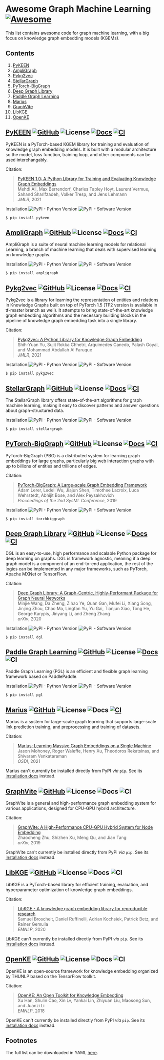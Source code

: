 # Awesome Graph Machine Learning [![Awesome](https://awesome.re/badge.svg)](https://awesome.re)

This list contains awesome code for graph machine learning, with a big
focus on knowledge graph embedding models (KGEMs).

## Contents

1. [PyKEEN](#pykeen)
1. [AmpliGraph](#ampligraph)
1. [Pykg2vec](#pykg2vec)
1. [StellarGraph](#stellargraph)
1. [PyTorch-BigGraph](#pytorch-biggraph)
1. [Deep Graph Library](#deep-graph-library)
1. [Paddle Graph Learning](#paddle-graph-learning)
1. [Marius](#marius)
1. [GraphVite](#graphvite)
1. [LibKGE](#libkge)
1. [OpenKE](#openke)

## <a href="https://pykeen.github.io">PyKEEN</a> [![GitHub](https://img.shields.io/badge/GitHub-pykeen/pykeen-black?logo=github)](https://github.com/pykeen/pykeen) ![License](https://img.shields.io/github/license/pykeen/pykeen) [![Docs](https://img.shields.io/badge/Docs-available-green?logo=gitbook)](https://pykeen.readthedocs.io) [![CI](https://img.shields.io/badge/CI-github-green?logo=github)](https://github.com/pykeen/pykeen/actions/workflows/tests.yml)

PyKEEN is a PyTorch-based KGEM library for training and evaluation of knowledge graph embedding models. It is built with a modular architecture so the model, loss function, training loop, and other components can be used interchangably.

Citation:

> [PyKEEN 1.0: A Python Library for Training and Evaluating Knowledge Graph Embeddings](https://jmlr.org/papers/v22/20-825.html)
> <br />Mehdi Ali, Max Berrendorf, Charles Tapley Hoyt, Laurent Vermue, Sahand Sharifzadeh, Volker Tresp, and Jens Lehmann
> <br />*JMLR*, 2021

Installation ![PyPI - Python Version](https://img.shields.io/pypi/pyversions/pykeen) ![PyPI - Software Version](https://img.shields.io/pypi/v/pykeen)

```shell
$ pip install pykeen
```

## <a href="https://github.com/Accenture/AmpliGraph">AmpliGraph</a> [![GitHub](https://img.shields.io/badge/GitHub-Accenture/AmpliGraph-black?logo=github)](https://github.com/Accenture/AmpliGraph) ![License](https://img.shields.io/github/license/Accenture/AmpliGraph) [![Docs](https://img.shields.io/badge/Docs-available-green?logo=gitbook)](https://docs.ampligraph.org) [![CI](https://img.shields.io/badge/CI-CircleCI-green?logo=CircleCI)](https://app.circleci.com/pipelines/github/Accenture/AmpliGraph)

AmpliGraph is a suite of neural machine learning models for relational Learning, a branch of machine learning that deals with supervised learning on knowledge graphs.


Installation ![PyPI - Python Version](https://img.shields.io/pypi/pyversions/ampligraph) ![PyPI - Software Version](https://img.shields.io/pypi/v/ampligraph)

```shell
$ pip install ampligraph
```

## <a href="https://github.com/Sujit-O/pykg2vec">Pykg2vec</a> [![GitHub](https://img.shields.io/badge/GitHub-SujitO/pykg2vec-black?logo=github)](https://github.com/Sujit-O/pykg2vec) ![License](https://img.shields.io/github/license/Sujit-O/pykg2vec) [![Docs](https://img.shields.io/badge/Docs-available-green?logo=gitbook)](https://pykg2vec.readthedocs.io) [![CI](https://img.shields.io/badge/CI-CircleCI-green?logo=CircleCI)](https://app.circleci.com/pipelines/github/Sujit-O/pykg2vec)

Pykg2vec is a library for learning the representation of entities and relations in Knowledge Graphs built on top of PyTorch 1.5 (TF2 version is available in tf-master branch as well). It attempts to bring state-of-the-art knowledge graph embedding algorithms and the necessary building blocks in the pipeline of knowledge graph embedding task into a single library.

Citation:

> [Pykg2vec: A Python Library for Knowledge Graph Embedding](https://jmlr.org/papers/v22/19-433.html)
> <br />Shih-Yuan Yu, Sujit Rokka Chhetri, Arquimedes Canedo, Palash Goyal, and Mohammad Abdullah Al Faruque
> <br />*JMLR*, 2021

Installation ![PyPI - Python Version](https://img.shields.io/pypi/pyversions/pykg2vec) ![PyPI - Software Version](https://img.shields.io/pypi/v/pykg2vec)

```shell
$ pip install pykg2vec
```

## <a href="https://github.com/stellargraph/stellargraph">StellarGraph</a> [![GitHub](https://img.shields.io/badge/GitHub-stellargraph/stellargraph-black?logo=github)](https://github.com/stellargraph/stellargraph) ![License](https://img.shields.io/github/license/stellargraph/stellargraph) [![Docs](https://img.shields.io/badge/Docs-available-green?logo=gitbook)](https://stellargraph.readthedocs.io) [![CI](https://img.shields.io/badge/CI-GitHub-green?logo=GitHub)](https://github.com/stellargraph/stellargraph/actions/workflows/ci.yml)

The StellarGraph library offers state-of-the-art algorithms for graph machine learning, making it easy to discover patterns and answer questions about graph-structured data.


Installation ![PyPI - Python Version](https://img.shields.io/pypi/pyversions/stellargraph) ![PyPI - Software Version](https://img.shields.io/pypi/v/stellargraph)

```shell
$ pip install stellargraph
```

## <a href="https://github.com/facebookresearch/PyTorch-BigGraph">PyTorch-BigGraph</a> [![GitHub](https://img.shields.io/badge/GitHub-facebookresearch/PyTorchBigGraph-black?logo=github)](https://github.com/facebookresearch/PyTorch-BigGraph) ![License](https://img.shields.io/github/license/facebookresearch/PyTorch-BigGraph) [![Docs](https://img.shields.io/badge/Docs-available-green?logo=gitbook)](https://torchbiggraph.readthedocs.io) [![CI](https://img.shields.io/badge/CI-CircleCI-green?logo=CircleCI)](https://app.circleci.com/pipelines/github/facebookresearch/PyTorch-BigGraph)

PyTorch-BigGraph (PBG) is a distributed system for learning graph embeddings for large graphs, particularly big web interaction graphs with up to billions of entities and trillions of edges.

Citation:

> [PyTorch-BigGraph: A Large-scale Graph Embedding Framework](https://mlsys.org/Conferences/2019/doc/2019/71.pdf)
> <br />Adam Lerer, Ledell Wu, Jiajun Shen, Timothee Lacroix, Luca Wehrstedt, Abhijit Bose, and Alex Peysakhovich
> <br />*Proceedings of the 2nd SysML Conference*, 2019

Installation ![PyPI - Python Version](https://img.shields.io/pypi/pyversions/torchbiggraph) ![PyPI - Software Version](https://img.shields.io/pypi/v/torchbiggraph)

```shell
$ pip install torchbiggraph
```

## <a href="https://dgl.ai">Deep Graph Library</a> [![GitHub](https://img.shields.io/badge/GitHub-dmlc/dgl-black?logo=github)](https://github.com/dmlc/dgl) ![License](https://img.shields.io/github/license/dmlc/dgl) [![Docs](https://img.shields.io/badge/Docs-available-green?logo=gitbook)](https://docs.dgl.ai) [![CI](https://img.shields.io/badge/CI-Jenkins-green?logo=Jenkins)](https://ci.dgl.ai/job/DGL/job/master)

DGL is an easy-to-use, high performance and scalable Python package for deep learning on graphs. DGL is framework agnostic, meaning if a deep graph model is a component of an end-to-end application, the rest of the logics can be implemented in any major frameworks, such as PyTorch, Apache MXNet or TensorFlow.

Citation:

> [Deep Graph Library: A Graph-Centric, Highly-Performant Package for Graph Neural Networks](https://arxiv.org/abs/1909.01315)
> <br />Minjie Wang, Da Zheng, Zihao Ye, Quan Gan, Mufei Li, Xiang Song, Jinjing Zhou, Chao Ma, Lingfan Yu, Yu Gai, Tianjun Xiao, Tong He, George Karypis, Jinyang Li, and Zheng Zhang
> <br />*arXiv*, 2020

Installation ![PyPI - Python Version](https://img.shields.io/pypi/pyversions/dgl) ![PyPI - Software Version](https://img.shields.io/pypi/v/dgl)

```shell
$ pip install dgl
```

## <a href="https://github.com/PaddlePaddle/PGL">Paddle Graph Learning</a> [![GitHub](https://img.shields.io/badge/GitHub-PaddlePaddle/PGL-black?logo=github)](https://github.com/PaddlePaddle/PGL) ![License](https://img.shields.io/github/license/PaddlePaddle/PGL) [![Docs](https://img.shields.io/badge/Docs-available-green?logo=gitbook)](https://pgl.readthedocs.io) ![CI](https://img.shields.io/badge/CI-missing-red)

Paddle Graph Learning (PGL) is an efficient and flexible graph learning framework based on PaddlePaddle.


Installation ![PyPI - Python Version](https://img.shields.io/pypi/pyversions/pgl) ![PyPI - Software Version](https://img.shields.io/pypi/v/pgl)

```shell
$ pip install pgl
```

## <a href="https://marius-project.org">Marius</a> [![GitHub](https://img.shields.io/badge/GitHub-mariusteam/marius-black?logo=github)](https://github.com/marius-team/marius) ![License](https://img.shields.io/github/license/marius-team/marius) ![Docs](https://img.shields.io/badge/Docs-missing-red?logo=gitbook) [![CI](https://img.shields.io/badge/CI-github-green?logo=github)](https://github.com/marius-team/marius/actions/workflows/build_and_test.yml)

Marius is a system for large-scale graph learning that supports large-scale link prediction training, and preprocessing and training of datasets.

Citation:

> [Marius: Learning Massive Graph Embeddings on a Single Machine](https://www.usenix.org/conference/osdi21/presentation/mohoney)
> <br />Jason Mohoney, Roger Waleffe, Henry Xu, Theodoros Rekatsinas, and Shivaram Venkataraman
> <br />*OSDI*, 2021


Marius can't currently be installed directly from PyPI *via* `pip`. See its [installation docs](https://github.com/marius-team/marius#installation-from-source-with-pip) instead.

## <a href="https://graphvite.io">GraphVite</a> [![GitHub](https://img.shields.io/badge/GitHub-DeepGraphLearning/graphvite-black?logo=github)](https://github.com/DeepGraphLearning/graphvite) ![License](https://img.shields.io/github/license/DeepGraphLearning/graphvite) ![Docs](https://img.shields.io/badge/Docs-missing-red?logo=gitbook) ![CI](https://img.shields.io/badge/CI-missing-red)

GraphVite is a general and high-performance graph embedding system for various applications, designed for CPU-GPU hybrid architecture.

Citation:

> [GraphVite: A High-Performance CPU-GPU Hybrid System for Node Embedding](https://arxiv.org/abs/1903.00757)
> <br />Zhaocheng Zhu, Shizhen Xu, Meng Qu, and Jian Tang
> <br />*arXiv*, 2019


GraphVite can't currently be installed directly from PyPI *via* `pip`. See its [installation docs](https://github.com/DeepGraphLearning/graphvite#installation) instead.

## <a href="https://github.com/uma-pi1/kge">LibKGE</a> [![GitHub](https://img.shields.io/badge/GitHub-umapi1/kge-black?logo=github)](https://github.com/uma-pi1/kge) ![License](https://img.shields.io/github/license/uma-pi1/kge) ![Docs](https://img.shields.io/badge/Docs-missing-red?logo=gitbook) ![CI](https://img.shields.io/badge/CI-missing-red)

LibKGE is a PyTorch-based library for efficient training, evaluation, and hyperparameter optimization of knowledge graph embeddings.

Citation:

> [LibKGE - A knowledge graph embedding library for reproducible research](https://www.aclweb.org/anthology/2020.emnlp-demos.22)
> <br />Samuel Broscheit, Daniel Ruffinelli, Adrian Kochsiek, Patrick Betz, and Rainer Gemulla
> <br />*EMNLP*, 2020


LibKGE can't currently be installed directly from PyPI *via* `pip`. See its [installation docs](https://github.com/uma-pi1/kge#quick-start) instead.

## <a href="http://openke.thunlp.org">OpenKE</a> [![GitHub](https://img.shields.io/badge/GitHub-thunlp/OpenKE-black?logo=github)](https://github.com/thunlp/OpenKE) ![License](https://img.shields.io/github/license/thunlp/OpenKE) ![Docs](https://img.shields.io/badge/Docs-missing-red?logo=gitbook) ![CI](https://img.shields.io/badge/CI-missing-red)

OpenKE is an open-source framework for knowledge embedding organized by THUNLP based on the TensorFlow toolkit.

Citation:

> [OpenKE: An Open Toolkit for Knowledge Embedding](https://www.aclweb.org/anthology/D18-2024/)
> <br />Xu Han, Shulin Cao, Xin Lv, Yankai Lin, Zhiyuan Liu, Maosong Sun, and Juanzi Li
> <br />*EMNLP*, 2018


OpenKE can't currently be installed directly from PyPI *via* `pip`. See its [installation docs](https://github.com/thunlp/OpenKE#installation) instead.


## Footnotes

The full list can be downloaded in YAML
[here](https://raw.githubusercontent.com/pykeen/kgem-software-review/main/_data/software.yml).
